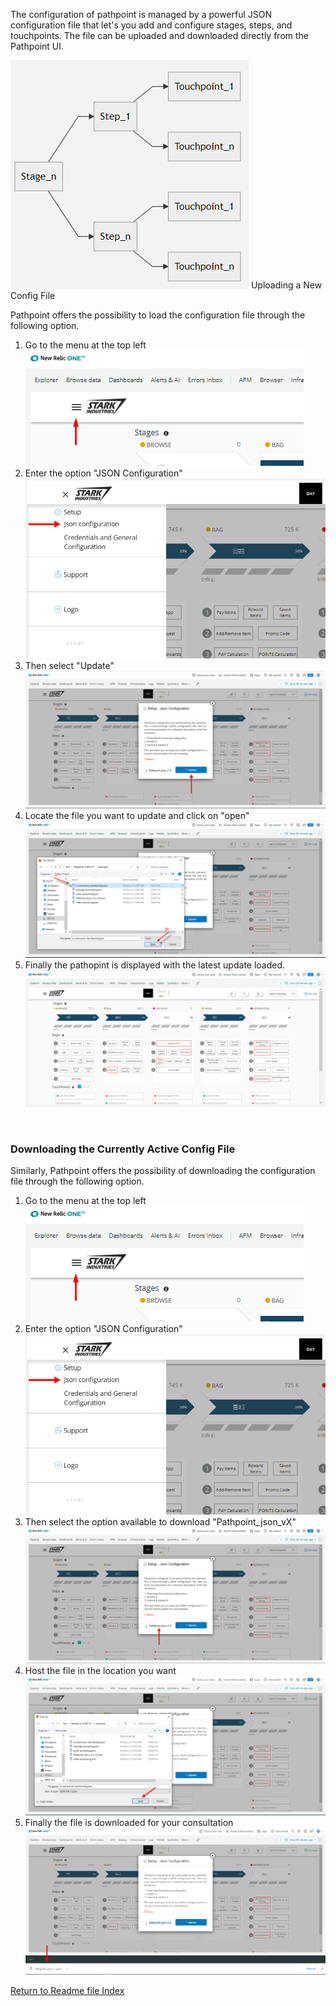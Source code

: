 The configuration of pathpoint is managed by a powerful JSON configuration file that let's you add and configure stages, steps, and touchpoints. The file can be uploaded and downloaded directly from the Pathpoint UI.

![structure_pathpoint](images/Structure_Pathpoint.png)
Uploading a New Config File

Pathpoint offers the possibility to load the configuration file through the following option.

1. Go to the menu at the top left <br>
![Uploading1](images/Menu_pathpoint.png) <br>
2. Enter the option "JSON Configuration" <br>
![Uploading2](images/Option_configuration.png) <br>
3. Then select "Update" <br>
![Uploading3](images/Option_update.png) <br>
4. Locate the file you want to update and click on "open" <br>
![Uploading4](images/file_location.png) <br>
5. Finally the pathopint is displayed with the latest update loaded. <br>
![Uploading5](images/front_pathpoint.png)
<br>  

### Downloading the Currently Active Config File

Similarly, Pathpoint offers the possibility of downloading the configuration file through the following option.

1. Go to the menu at the top left <br>
![Downloading1](images/Menu_pathpoint.png) <br>
2. Enter the option "JSON Configuration" <br>
![Downloading2](images/Option_configuration.png) <br>
3. Then select the option available to download "Pathpoint_json_vX" <br>
![Downloading3](images/pathpoint_jason_vx.png) <br>
4. Host the file in the location you want <br>
![Downloading4](images/save_file.png) <br>
5. Finally the file is downloaded for your consultation <br>
![Downloading5](images/downloaded_file.png) <br>

[Return to Readme file Index](readme.md)  
